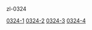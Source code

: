 zl-0324 

[0324-1](https://cdn.jsdelivr.net/gh/wintersnt/test/0324/0324.7z.001) [0324-2](https://cdn.jsdelivr.net/gh/wintersnt/test/0324/0324.7z.002) [0324-3](https://cdn.jsdelivr.net/gh/wintersnt/test/0324/0324.7z.003) [0324-4](https://cdn.jsdelivr.net/gh/wintersnt/test/0324/0324.7z.004)
